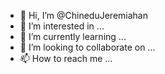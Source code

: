 - 👋 Hi, I’m @ChineduJeremiahan
- 👀 I’m interested in ...
- 🌱 I’m currently learning ...
- 💞️ I’m looking to collaborate on ...
- 📫 How to reach me ...

<!---
ChineduJeremiahan/ChineduJeremiahan is a ✨ special ✨ repository because its `README.md` (this file) appears on your GitHub profile.
You can click the Preview link to take a look at your changes.
--->
